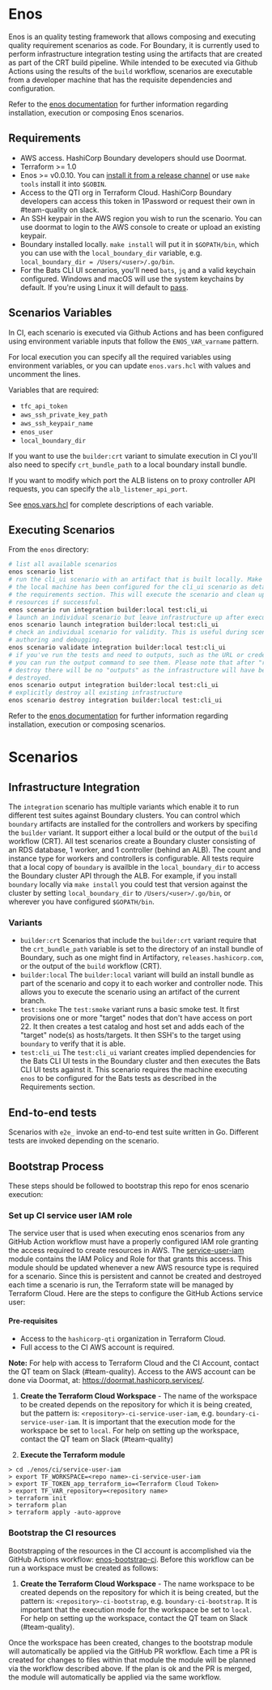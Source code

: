 # Enos

Enos is an quality testing framework that allows composing and executing quality
requirement scenarios as code. For Boundary, it is currently used to perform
infrastructure integration testing using the artifacts that are created as part
of the CRT build pipeline. While intended to be executed via Github Actions using
the results of the `build` workflow, scenarios are executable from a developer
machine that has the requisite dependencies and configuration.

Refer to the [enos documentation](https://github.com/hashicorp/Enos-Docs)
for further information regarding installation, execution or composing Enos scenarios.

## Requirements
* AWS access. HashiCorp Boundary developers should use Doormat.
* Terraform >= 1.0
* Enos >= v0.0.10. You can [install it from a release channel](https://github.com/hashicorp/Enos-Docs/blob/main/installation.md) or use `make tools` install it into `$GOBIN`.
* Access to the QTI org in Terraform Cloud. HashiCorp Boundary developers can
  access this token in 1Password or request their own in #team-quality on slack.
* An SSH keypair in the AWS region you wish to run the scenario. You can use
  doormat to login to the AWS console to create or upload an existing keypair.
* Boundary installed locally. `make install` will put it in `$GOPATH/bin`, which
  you can use with the `local_boundary_dir` variable, e.g.
  `local_boundary_dir = /Users/<user>/.go/bin`.
* For the Bats CLI UI scenarios, you'll need `bats`, `jq` and a valid keychain
  configured. Windows and macOS will use the system keychains by default. If
  you're using Linux it will default to [pass](https://www.passwordstore.org/).

## Scenarios Variables
In CI, each scenario is executed via Github Actions and has been configured using
environment variable inputs that follow the `ENOS_VAR_varname` pattern.

For local execution you can specify all the required variables using environment
variables, or you can update `enos.vars.hcl` with values and uncomment the lines.

Variables that are required:
- `tfc_api_token`
- `aws_ssh_private_key_path`
- `aws_ssh_keypair_name`
- `enos_user`
- `local_boundary_dir`

If you want to use the `builder:crt` variant to simulate execution in CI you'll
also need to specify `crt_bundle_path` to a local boundary install bundle.

If you want to modify which port the ALB listens on to proxy controller API
requests, you can specify the `alb_listener_api_port`.

See [enos.vars.hcl](./enos.vars.hcl) for complete descriptions of each variable.

## Executing Scenarios
From the `enos` directory:

```bash
# list all available scenarios
enos scenario list
# run the cli_ui scenario with an artifact that is built locally. Make sure
# the local machine has been configured for the cli_ui scenario as detailed in
# the requirements section. This will execute the scenario and clean up any
# resources if successful.
enos scenario run integration builder:local test:cli_ui
# launch an individual scenario but leave infrastructure up after execution
enos scenario launch integration builder:local test:cli_ui
# check an individual scenario for validity. This is useful during scenario
# authoring and debugging.
enos scenario validate integration builder:local test:cli_ui
# if you've run the tests and need to outputs, such as the URL or credentials,
# you can run the output command to see them. Please note that after "run" or
# destroy there will be no "outputs" as the infrastructure will have been
# destroyed.
enos scenario output integration builder:local test:cli_ui
# explicitly destroy all existing infrastructure
enos scenario destroy integration builder:local test:cli_ui
```

Refer to the [enos documentation](https://github.com/hashicorp/Enos-Docs)
for further information regarding installation, execution or composing scenarios.

# Scenarios

## Infrastructure Integration
The `integration` scenario has multiple variants which enable it to run different
test suites against Boundary clusters. You can control which `boundary` artifacts
are installed for the controllers and workers by specifing the `builder` variant.
It support either a local build or the output of the `build` workflow (CRT). All
test scenarios create a Boundary cluster consisting of an RDS database, 1 worker, and
1 controller (behind an ALB). The count and instance type for  workers and
controllers is configurable. All tests require that a local copy of `boundary`
is availble in the `local_boundary_dir` to access the Boundary cluster API
through the ALB. For example, if you install `boundary` locally via `make install`
you could test that version against the cluster by setting `local_boundary_dir` to
`/Users/<user>/.go/bin`, or wherever you have configured `$GOPATH/bin`.

### Variants
  * `builder:crt`
    Scenarios that include the `builder:crt` variant require that the
    `crt_bundle_path` variable is set to the directory of an install bundle of
    Boundary, such as one might find in Artifactory, `releases.hashicorp.com`,
    or the output of the `build` workflow (CRT).
  * `builder:local`
    The `builder:local` variant will build an install bundle as part of the
    scenario and copy it to each worker and controller node. This allows you
    to execute the scenario using an artifact of the current branch.
  * `test:smoke`
    The `test:smoke` variant runs a basic smoke test. It first provisions one
    or more "target" nodes that don't have access on port 22. It then creates a
    test catalog and host set and adds each of the "target" node(s) as
    hosts/targets. It then SSH's to the target using `boundary` to verify that
    it is able.
  * `test:cli_ui`
    The `test:cli_ui` variant creates implied dependencies for the Bats CLI UI tests
    in the Boundary cluster and then executes the Bats CLI UI tests against it. This
    scenario requires the machine executing `enos` to be configured for the Bats
    tests as described in the Requirements section.

## End-to-end tests

Scenarios with `e2e_` invoke an end-to-end test suite written in Go. Different tests
are invoked depending on the scenario.


## Bootstrap Process
These steps should be followed to bootstrap this repo for enos scenario execution:

### Set up CI service user IAM role
The service user that is used when executing enos scenarios from any GitHub Action workflow must have
a properly configured IAM role granting the access required to create resources in AWS. The
[service-user-iam](./ci/service-user-iam) module contains the IAM Policy and Role for that grants
this access. This module should be updated whenever a new AWS resource type is required for a scenario.
Since this is persistent and cannot be created and destroyed each time a scenario is run, the Terraform
state will be managed by Terraform Cloud. Here are the steps to configure the GitHub Actions service user:

#### Pre-requisites
- Access to the `hashicorp-qti` organization in Terraform Cloud.
- Full access to the CI AWS account is required.

**Note:** For help with access to Terraform Cloud and the CI Account, contact the QT team on Slack
(#team-quality). Access to the AWS account can be done via Doormat, at: https://doormat.hashicorp.services/.

1. **Create the Terraform Cloud Workspace** - The name of the workspace to be created depends on the
   repository for which it is being created, but the pattern is: `<repository>-ci-service-user-iam`,
   e.g. `boundary-ci-service-user-iam`. It is important that the execution mode for the workspace be 
   set to `local`. For help on setting up the workspace, contact the QT team on Slack (#team-quality)


2. **Execute the Terraform module**
```shell
> cd ./enos/ci/service-user-iam
> export TF_WORKSPACE=<repo name>-ci-service-user-iam
> export TF_TOKEN_app_terraform_io=<Terraform Cloud Token>
> export TF_VAR_repository=<repository name>
> terraform init
> terraform plan
> terraform apply -auto-approve
```

### Bootstrap the CI resources
Bootstrapping of the resources in the CI account is accomplished via the GitHub Actions workflow:
[enos-bootstrap-ci](../.github/workflows/enos-bootstrap-ci.yml). Before this workflow can be run a
workspace must be created as follows:

1. **Create the Terraform Cloud Workspace** - The name workspace to be created depends on the repository
   for which it is being created, but the pattern is: `<repository>-ci-bootstrap`, e.g.
   `boundary-ci-bootstrap`. It is important that the execution mode for the workspace be set to
   `local`. For help on setting up the workspace, contact the QT team on Slack (#team-quality).

Once the workspace has been created, changes to the bootstrap module will automatically be applied via
the GitHub PR workflow. Each time a PR is created for changes to files within that module the module
will be planned via the workflow described above. If the plan is ok and the PR is merged, the module
will automatically be applied via the same workflow.
